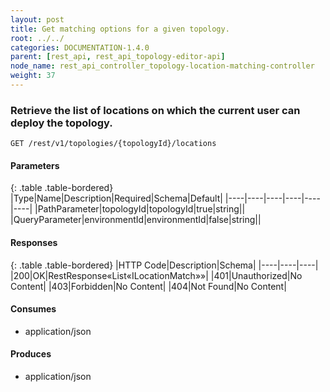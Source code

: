 ```yaml
---
layout: post
title: Get matching options for a given topology.
root: ../../
categories: DOCUMENTATION-1.4.0
parent: [rest_api, rest_api_topology-editor-api]
node_name: rest_api_controller_topology-location-matching-controller
weight: 37
---
```


### Retrieve the list of locations on which the current user can deploy the topology.
```
GET /rest/v1/topologies/{topologyId}/locations
```

#### Parameters

{: .table .table-bordered}
|Type|Name|Description|Required|Schema|Default|
|----|----|----|----|----|----|
|PathParameter|topologyId|topologyId|true|string||
|QueryParameter|environmentId|environmentId|false|string||


#### Responses

{: .table .table-bordered}
|HTTP Code|Description|Schema|
|----|----|----|
|200|OK|RestResponse«List«ILocationMatch»»|
|401|Unauthorized|No Content|
|403|Forbidden|No Content|
|404|Not Found|No Content|


#### Consumes

* application/json

#### Produces

* application/json

